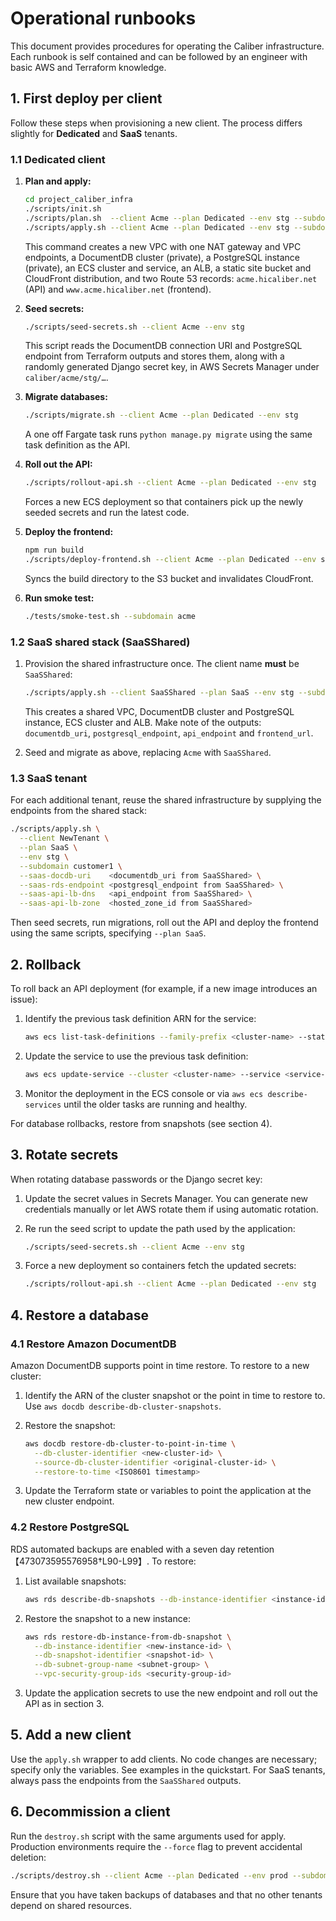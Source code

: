 # Operational runbooks

This document provides procedures for operating the Caliber infrastructure.  Each runbook is self contained and can be followed by an engineer with basic AWS and Terraform knowledge.

## 1. First deploy per client

Follow these steps when provisioning a new client.  The process differs slightly for **Dedicated** and **SaaS** tenants.

### 1.1 Dedicated client

1. **Plan and apply:**

   ```sh
   cd project_caliber_infra
   ./scripts/init.sh
   ./scripts/plan.sh  --client Acme --plan Dedicated --env stg --subdomain acme
   ./scripts/apply.sh --client Acme --plan Dedicated --env stg --subdomain acme
   ```

   This command creates a new VPC with one NAT gateway and VPC endpoints, a DocumentDB cluster (private), a PostgreSQL instance (private), an ECS cluster and service, an ALB, a static site bucket and CloudFront distribution, and two Route 53 records: `acme.hicaliber.net` (API) and `www.acme.hicaliber.net` (frontend).

2. **Seed secrets:**

   ```sh
   ./scripts/seed-secrets.sh --client Acme --env stg
   ```

   This script reads the DocumentDB connection URI and PostgreSQL endpoint from Terraform outputs and stores them, along with a randomly generated Django secret key, in AWS Secrets Manager under `caliber/acme/stg/…`.

3. **Migrate databases:**

   ```sh
   ./scripts/migrate.sh --client Acme --plan Dedicated --env stg
   ```

   A one off Fargate task runs `python manage.py migrate` using the same task definition as the API.

4. **Roll out the API:**

   ```sh
   ./scripts/rollout-api.sh --client Acme --plan Dedicated --env stg
   ```

   Forces a new ECS deployment so that containers pick up the newly seeded secrets and run the latest code.

5. **Deploy the frontend:**

   ```sh
   npm run build
   ./scripts/deploy-frontend.sh --client Acme --plan Dedicated --env stg --build-dir ./build
   ```

   Syncs the build directory to the S3 bucket and invalidates CloudFront.

6. **Run smoke test:**

   ```sh
   ./tests/smoke-test.sh --subdomain acme
   ```

### 1.2 SaaS shared stack (SaaSShared)

1. Provision the shared infrastructure once.  The client name **must** be `SaaSShared`:

   ```sh
   ./scripts/apply.sh --client SaaSShared --plan SaaS --env stg --subdomain saas-api
   ```

   This creates a shared VPC, DocumentDB cluster and PostgreSQL instance, ECS cluster and ALB.  Make note of the outputs: `documentdb_uri`, `postgresql_endpoint`, `api_endpoint` and `frontend_url`.

2. Seed and migrate as above, replacing `Acme` with `SaaSShared`.

### 1.3 SaaS tenant

For each additional tenant, reuse the shared infrastructure by supplying the endpoints from the shared stack:

```sh
./scripts/apply.sh \
  --client NewTenant \
  --plan SaaS \
  --env stg \
  --subdomain customer1 \
  --saas-docdb-uri    <documentdb_uri from SaaSShared> \
  --saas-rds-endpoint <postgresql_endpoint from SaaSShared> \
  --saas-api-lb-dns   <api_endpoint from SaaSShared> \
  --saas-api-lb-zone  <hosted_zone_id from SaaSShared>
```

Then seed secrets, run migrations, roll out the API and deploy the frontend using the same scripts, specifying `--plan SaaS`.

## 2. Rollback

To roll back an API deployment (for example, if a new image introduces an issue):

1. Identify the previous task definition ARN for the service:

   ```sh
   aws ecs list-task-definitions --family-prefix <cluster-name> --status ACTIVE --sort DESC
   ```

2. Update the service to use the previous task definition:

   ```sh
   aws ecs update-service --cluster <cluster-name> --service <service-name> --task-definition <previous-task-def-arn>
   ```

3. Monitor the deployment in the ECS console or via `aws ecs describe-services` until the older tasks are running and healthy.

For database rollbacks, restore from snapshots (see section 4).

## 3. Rotate secrets

When rotating database passwords or the Django secret key:

1. Update the secret values in Secrets Manager.  You can generate new credentials manually or let AWS rotate them if using automatic rotation.

2. Re run the seed script to update the path used by the application:

   ```sh
   ./scripts/seed-secrets.sh --client Acme --env stg
   ```

3. Force a new deployment so containers fetch the updated secrets:

   ```sh
   ./scripts/rollout-api.sh --client Acme --plan Dedicated --env stg
   ```

## 4. Restore a database

### 4.1 Restore Amazon DocumentDB

Amazon DocumentDB supports point in time restore.  To restore to a new cluster:

1. Identify the ARN of the cluster snapshot or the point in time to restore to.  Use `aws docdb describe-db-cluster-snapshots`.

2. Restore the snapshot:

   ```sh
   aws docdb restore-db-cluster-to-point-in-time \
     --db-cluster-identifier <new-cluster-id> \
     --source-db-cluster-identifier <original-cluster-id> \
     --restore-to-time <ISO8601 timestamp>
   ```

3. Update the Terraform state or variables to point the application at the new cluster endpoint.

### 4.2 Restore PostgreSQL

RDS automated backups are enabled with a seven day retention【473073595576958†L90-L99】.  To restore:

1. List available snapshots:

   ```sh
   aws rds describe-db-snapshots --db-instance-identifier <instance-id>
   ```

2. Restore the snapshot to a new instance:

   ```sh
   aws rds restore-db-instance-from-db-snapshot \
     --db-instance-identifier <new-instance-id> \
     --db-snapshot-identifier <snapshot-id> \
     --db-subnet-group-name <subnet-group> \
     --vpc-security-group-ids <security-group-id>
   ```

3. Update the application secrets to use the new endpoint and roll out the API as in section 3.

## 5. Add a new client

Use the `apply.sh` wrapper to add clients.  No code changes are necessary; specify only the variables.  See examples in the quickstart.  For SaaS tenants, always pass the endpoints from the `SaaSShared` outputs.

## 6. Decommission a client

Run the `destroy.sh` script with the same arguments used for apply.  Production environments require the `--force` flag to prevent accidental deletion:

```sh
./scripts/destroy.sh --client Acme --plan Dedicated --env prod --subdomain acme --force
```

Ensure that you have taken backups of databases and that no other tenants depend on shared resources.